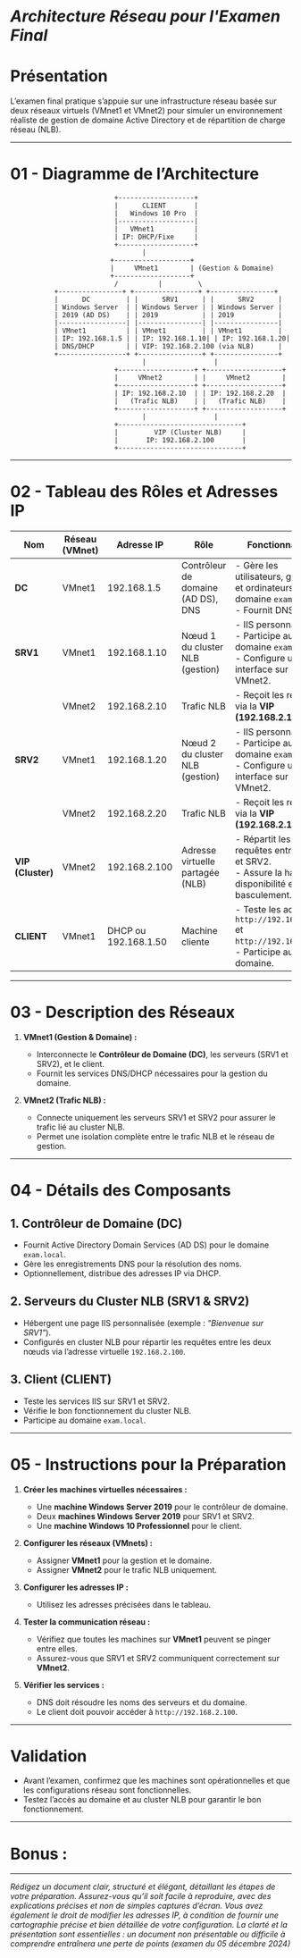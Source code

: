 # *Architecture Réseau pour l'Examen Final*

# **Présentation**

L’examen final pratique s’appuie sur une infrastructure réseau basée sur deux réseaux virtuels (VMnet1 et VMnet2) pour simuler un environnement réaliste de gestion de domaine Active Directory et de répartition de charge réseau (NLB). 

---

# 01 - **Diagramme de l’Architecture**

```
                          +-------------------+
                          |      CLIENT       |
                          |   Windows 10 Pro  |
                          |-------------------|
                          |   VMnet1          |
                          | IP: DHCP/Fixe     |
                          +-------------------+
                                 |
                         +-------------------+
                         |     VMnet1        | (Gestion & Domaine)
                         +-------------------+
                          /          |         \
           +----------------+ +----------------+ +----------------+
           |      DC         | |      SRV1      | |      SRV2      |
           | Windows Server  | | Windows Server | | Windows Server |
           | 2019 (AD DS)    | | 2019           | | 2019           |
           |-----------------| |----------------| |----------------|
           | VMnet1          | | VMnet1         | | VMnet1         |
           | IP: 192.168.1.5 | | IP: 192.168.1.10| | IP: 192.168.1.20|
           | DNS/DHCP        | | VIP: 192.168.2.100 (via NLB)      |
           +-----------------+ +----------------+ +----------------+
                                 |                 |
                          +-------------------+ +-------------------+
                          |     VMnet2        | |     VMnet2        |
                          +-------------------+ +-------------------+
                          | IP: 192.168.2.10  | | IP: 192.168.2.20  |
                          |   (Trafic NLB)    | |   (Trafic NLB)    |
                          +-------------------+ +-------------------+
                                 |                 |
                          +-------------------------------+
                          |         VIP (Cluster NLB)     |
                          |       IP: 192.168.2.100       |
                          +-------------------------------+
```

---

# 02 - **Tableau des Rôles et Adresses IP**

| **Nom**         | **Réseau (VMnet)** | **Adresse IP**         | **Rôle**                              | **Fonctionnalités**                                                                                |
|------------------|--------------------|-------------------------|----------------------------------------|---------------------------------------------------------------------------------------------------|
| **DC**           | VMnet1            | 192.168.1.5            | Contrôleur de domaine (AD DS), DNS    | - Gère les utilisateurs, groupes et ordinateurs dans le domaine `exam.local`.<br>- Fournit DNS.  |
| **SRV1**         | VMnet1            | 192.168.1.10           | Nœud 1 du cluster NLB (gestion)       | - IIS personnalisé.<br>- Participe au domaine `exam.local`.<br>- Configure une interface sur VMnet2. |
|                  | VMnet2            | 192.168.2.10           | Trafic NLB                             | - Reçoit les requêtes via la **VIP (192.168.2.100)**.                                             |
| **SRV2**         | VMnet1            | 192.168.1.20           | Nœud 2 du cluster NLB (gestion)       | - IIS personnalisé.<br>- Participe au domaine `exam.local`.<br>- Configure une interface sur VMnet2. |
|                  | VMnet2            | 192.168.2.20           | Trafic NLB                             | - Reçoit les requêtes via la **VIP (192.168.2.100)**.                                             |
| **VIP (Cluster)**| VMnet2            | 192.168.2.100          | Adresse virtuelle partagée (NLB)      | - Répartit les requêtes entre SRV1 et SRV2.<br>- Assure la haute disponibilité et le basculement.|
| **CLIENT**       | VMnet1            | DHCP ou 192.168.1.50   | Machine cliente                        | - Teste les accès à `http://192.168.2.100` et `http://192.168.1.x`.<br>- Participe au domaine.   |

---

# 03 - **Description des Réseaux**

1. **VMnet1 (Gestion & Domaine) :**
   - Interconnecte le **Contrôleur de Domaine (DC)**, les serveurs (SRV1 et SRV2), et le client.
   - Fournit les services DNS/DHCP nécessaires pour la gestion du domaine.

2. **VMnet2 (Trafic NLB) :**
   - Connecte uniquement les serveurs SRV1 et SRV2 pour assurer le trafic lié au cluster NLB.
   - Permet une isolation complète entre le trafic NLB et le réseau de gestion.

---

# 04 - **Détails des Composants**

## **1. Contrôleur de Domaine (DC)**
- Fournit Active Directory Domain Services (AD DS) pour le domaine `exam.local`.
- Gère les enregistrements DNS pour la résolution des noms.
- Optionnellement, distribue des adresses IP via DHCP.

## **2. Serveurs du Cluster NLB (SRV1 & SRV2)**
- Hébergent une page IIS personnalisée (exemple : *"Bienvenue sur SRV1"*).
- Configurés en cluster NLB pour répartir les requêtes entre les deux nœuds via l’adresse virtuelle `192.168.2.100`.

## **3. Client (CLIENT)**
- Teste les services IIS sur SRV1 et SRV2.
- Vérifie le bon fonctionnement du cluster NLB.
- Participe au domaine `exam.local`.

---

# 05 - **Instructions pour la Préparation**

1. **Créer les machines virtuelles nécessaires :**
   - Une **machine Windows Server 2019** pour le contrôleur de domaine.
   - Deux **machines Windows Server 2019** pour SRV1 et SRV2.
   - Une **machine Windows 10 Professionnel** pour le client.

2. **Configurer les réseaux (VMnets) :**
   - Assigner **VMnet1** pour la gestion et le domaine.
   - Assigner **VMnet2** pour le trafic NLB uniquement.

3. **Configurer les adresses IP :**
   - Utilisez les adresses précisées dans le tableau.

4. **Tester la communication réseau :**
   - Vérifiez que toutes les machines sur **VMnet1** peuvent se pinger entre elles.
   - Assurez-vous que SRV1 et SRV2 communiquent correctement sur **VMnet2**.

5. **Vérifier les services :**
   - DNS doit résoudre les noms des serveurs et du domaine.
   - Le client doit pouvoir accéder à `http://192.168.2.100`.

---

# **Validation**
- Avant l’examen, confirmez que les machines sont opérationnelles et que les configurations réseau sont fonctionnelles.
- Testez l’accès au domaine et au cluster NLB pour garantir le bon fonctionnement.

-----------------
# Bonus :
-----------------

*Rédigez un document clair, structuré et élégant, détaillant les étapes de votre préparation. Assurez-vous qu’il soit facile à reproduire, avec des explications précises et non de simples captures d’écran. Vous avez également le droit de modifier les adresses IP, à condition de fournir une cartographie précise et bien détaillée de votre configuration. La clarté et la présentation sont essentielles : un document non présentable ou difficile à comprendre entraînera une perte de points (examen du 05 décembre 2024)*

